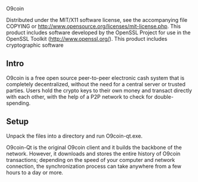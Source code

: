 O9coin


Distributed under the MIT/X11 software license, see the accompanying
file COPYING or http://www.opensource.org/licenses/mit-license.php.
This product includes software developed by the OpenSSL Project for use in
the OpenSSL Toolkit (http://www.openssl.org/).  This product includes
cryptographic software


Intro
-----
O9coin is a free open source peer-to-peer electronic cash system that is
completely decentralized, without the need for a central server or trusted
parties.  Users hold the crypto keys to their own money and transact directly
with each other, with the help of a P2P network to check for double-spending.


Setup
-----
Unpack the files into a directory and run O9coin-qt.exe.

O9coin-Qt is the original O9coin client and it builds the backbone of the network.
However, it downloads and stores the entire history of O9coin transactions;
depending on the speed of your computer and network connection, the synchronization
process can take anywhere from a few hours to a day or more.
